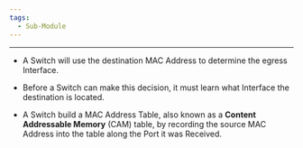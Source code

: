 ```yaml
---
tags:
  - Sub-Module
---
```


---
- A Switch will use the destination MAC Address to determine the egress Interface.

- Before a Switch can make this decision, it must learn what Interface the destination is located.

- A Switch build a MAC Address Table, also known as a **Content Addressable Memory** (CAM) table, by recording the source MAC Address into the table along the Port it was Received.